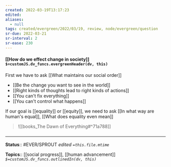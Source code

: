 ```yaml
---
created: 2022-03-19T13:17:23 
edited: 
aliases:
  - null
tags: created/evergreen/2022/03/19, review, node/evergreen/question
sr-due: 2022-03-21
sr-interval: 2
sr-ease: 230
---
```


#### [[How do we effect change in society]] `$=customJS.dv_funcs.evergreenHeader(dv, this)`

First we have to ask [[What maintains our social order]]

- [[Be the change you want to see in the world]]
- [[Right kinds of thoughts lead to right kinds of actions]]
- [[You can't fix everything]]
- [[You can't control what happens]]

If our goal is [[equality]] or [[equity]], we need to ask
[[In what way are human's equal]],
[[What does equality even mean]]


> ![[books_The Dawn of Everything#^71a788]]

### <hr class="footnote"/>

**Status**:: #EVER/SPROUT
*edited `=this.file.mtime`*

**Topics**:: [[social progress]], [[human advancement]]
*`$=customJS.dv_funcs.outlinedIn(dv, this)`*
